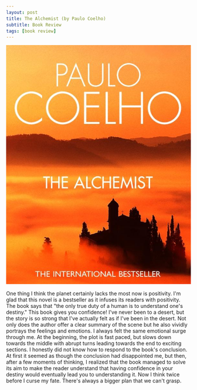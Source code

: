 ```yaml
---
layout: post
title: The Alchemist (by Paulo Coelho)
subtitle: Book Review 
tags: [book review]
---
```


<img src="/books/images/the_alchemist.png" alt="The Alchemist" />

One thing I think the planet certainly lacks the most now is positivity. I'm glad that this novel is a bestseller as it infuses its readers with positivity. The book says that "the only true duty of a human is to understand one's destiny." This book gives you confidence! I've never been to a desert, but the story is so strong that I've actually felt as if I've been in the desert. Not only does the author offer a clear summary of the scene but he also vividly portrays the feelings and emotions. I always felt the same emotional surge through me. At the beginning, the plot is fast paced, but slows down towards the middle with abrupt turns leading towards the end to exciting sections. I honestly did not know how to respond to the book's conclusion. At first it seemed as though the conclusion had disappointed me, but then, after a few moments of thinking, I realized that the book managed to solve its aim to make the reader understand that having confidence in your destiny would eventually lead you to understanding it. Now I think twice before I curse my fate. There's always a bigger plan that we can't grasp.
